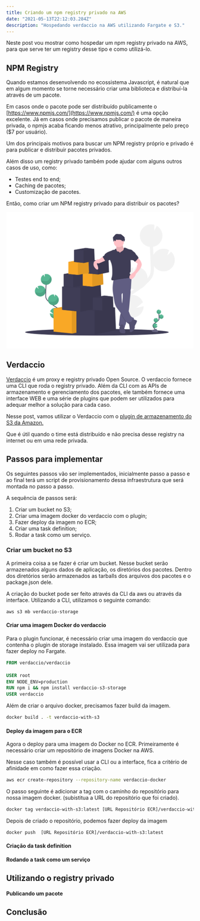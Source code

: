 ```yaml
---
title: Criando um npm registry privado na AWS
date: "2021-05-13T22:12:03.284Z"
description: "Hospedando verdaccio na AWS utilizando Fargate e S3."
---
```


Neste post vou mostrar como hospedar um npm registry privado
na AWS, para que serve ter um registry desse tipo e como utilizá-lo.

## NPM Registry

Quando estamos desenvolvendo no ecossistema Javascript,
é natural que em algum momento se torne necessário criar uma
biblioteca e distribuí-la através de um pacote.

Em casos onde o pacote pode ser distribuído publicamente o
[https://www.npmjs.com/](https://www.npmjs.com/) é uma opção excelente.
Já em casos onde precisamos publicar o pacote de maneira privada, o
npmjs acaba ficando menos atrativo, principalmente pelo preço ($7 por usuário).

Um dos principais motivos para buscar um NPM registry próprio e privado
é para publicar e distribuir pacotes privados.

Além disso um registry privado também pode ajudar com alguns outros
casos de uso, como:

- Testes end to end;
- Caching de pacotes;
- Customização de pacotes.

Então, como criar um NPM registry privado para distribuir os pacotes?

![Packages Illustration](./packages.png)

## Verdaccio

[Verdaccio](https://verdaccio.org/) é um proxy e registry privado Open Source.
O verdaccio fornece uma CLI que roda o registry privado. Além da CLI com as APIs
de armazenamento e gerenciamento dos pacotes, ele também fornece uma interface WEB
e uma série de plugins que podem ser utilizados para adequar melhor a solução
para cada caso.

Nesse post, vamos utilizar o Verdaccio com o
[plugin de armazenamento do S3 da Amazon.](https://github.com/verdaccio/verdaccio/tree/master/packages/plugins/aws-storage)

Que é útil quando o time está distribuído e não precisa
desse registry na internet ou em uma rede privada.

## Passos para implementar

Os seguintes passos vão ser implementados, inicialmente passo a passo e ao final
terá um script de provisionamento dessa infraestrutura que será montada no passo
a passo.

A sequência de passos será:

1. Criar um bucket no S3;
2. Criar uma imagem docker do verdaccio com o plugin;
3. Fazer deploy da imagem no ECR;
4. Criar uma task definition;
5. Rodar a task como um serviço.

### Criar um bucket no S3

A primeira coisa a se fazer é criar um bucket. Nesse
bucket serão armazenados alguns dados de aplicação, os diretórios
dos pacotes. Dentro dos diretórios serão armazenados
as tarballs dos arquivos dos pacotes e o package.json dele.

A criação do bucket pode ser feito através da CLI da aws ou
através da interface. Utilizando a CLI, utilizamos o seguinte comando:

```bash
aws s3 mb verdaccio-storage
```

#### Criar uma imagem Docker do verdaccio

Para o plugin funcionar, é necessário criar uma imagem
do verdaccio que contenha o plugin de storage instalado.
Essa imagem vai ser utilizada para fazer deploy no Fargate.

```Dockerfile
FROM verdaccio/verdaccio

USER root
ENV NODE_ENV=production
RUN npm i && npm install verdaccio-s3-storage
USER verdaccio
```

Além de criar o arquivo docker, precisamos fazer build da imagem.

```bash
docker build . -t verdaccio-with-s3
```

#### Deploy da imagem para o ECR

Agora o deploy para uma imagem do Docker no ECR.
Primeiramente é necessário criar um
repositório de imagens Docker na AWS.

Nesse caso também é possível usar a CLI ou a interface, fica
a critério de afinidade em como fazer essa criação.

```bash
aws ecr create-repository --repository-name verdaccio-docker
```

O passo seguinte é adicionar a tag com o caminho do repositório
para nossa imagem docker. (subistitua a URL do repositório que foi criado).

```bash
docker tag verdaccio-with-s3:latest [URL Repositório ECR]/verdaccio-with-s3:latest
```

Depois de criado o repositório, podemos fazer deploy
da imagem

```bash
docker push  [URL Repositório ECR]/verdaccio-with-s3:latest
```

#### Criação da task definition

#### Rodando a task como um serviço

## Utilizando o registry privado

#### Publicando um pacote

## Conclusão
